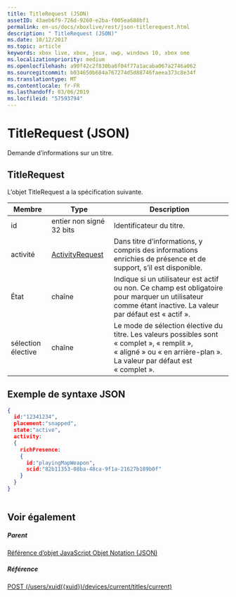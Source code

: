 ```yaml
---
title: TitleRequest (JSON)
assetID: 43aeb6f9-726d-9260-e2ba-f005ea688bf1
permalink: en-us/docs/xboxlive/rest/json-titlerequest.html
description: " TitleRequest (JSON)"
ms.date: 10/12/2017
ms.topic: article
keywords: xbox live, xbox, jeux, uwp, windows 10, xbox one
ms.localizationpriority: medium
ms.openlocfilehash: a90f42c2f830ba6f04f77a1acaba067a2746a062
ms.sourcegitcommit: b034650b684a767274d5d88746faeea373c8e34f
ms.translationtype: MT
ms.contentlocale: fr-FR
ms.lasthandoff: 03/06/2019
ms.locfileid: "57593794"
---
```

# <a name="titlerequest-json"></a>TitleRequest (JSON)
Demande d’informations sur un titre. 
<a id="ID4EN"></a>

 
## <a name="titlerequest"></a>TitleRequest
 
L’objet TitleRequest a la spécification suivante.
 
| Membre| Type| Description| 
| --- | --- | --- | 
| id| entier non signé 32 bits| Identificateur du titre.| 
| activité| [ActivityRequest](json-activityrequest.md)| Dans titre d’informations, y compris des informations enrichies de présence et de support, s’il est disponible.| 
| État| chaîne| Indique si un utilisateur est actif ou non. Ce champ est obligatoire pour marquer un utilisateur comme étant inactive. La valeur par défaut est « actif ».| 
| sélection élective| chaîne| Le mode de sélection élective du titre. Les valeurs possibles sont « complet », « remplit », « aligné » ou « en arrière-plan ». La valeur par défaut est « complet ».| 
  
<a id="ID4EJC"></a>

 
## <a name="sample-json-syntax"></a>Exemple de syntaxe JSON
 

```json
{
  id:"12341234",
  placement:"snapped",
  state:"active",
  activity:
  {
    richPresence:
    {
      id:"playingMapWeapon",
      scid:"82b11353-08ba-48ca-9f1a-21627b189b0f"
    }
  }
}
    
```

  
<a id="ID4ESC"></a>

 
## <a name="see-also"></a>Voir également
 
<a id="ID4EUC"></a>

 
##### <a name="parent"></a>Parent 

[Référence d’objet JavaScript Objet Notation (JSON)](atoc-xboxlivews-reference-json.md)

  
<a id="ID4E5C"></a>

 
##### <a name="reference"></a>Référence 

[POST (/users/xuid({xuid})/devices/current/titles/current)](../uri/presence/uri-usersxuiddevicescurrenttitlescurrentpost.md)

   